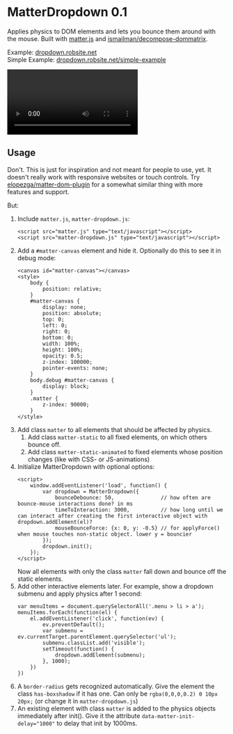 # MatterDropdown 0.1

Applies physics to DOM elements and lets you bounce them around with the mouse. Built with [matter.js](https://github.com/liabru/matter-js/) and [ismailman/decompose-dommatrix](https://github.com/ismailman/decompose-dommatrix).

Example: [dropdown.robsite.net](https://dropdown.robsite.net)  
Simple Example: [dropdown.robsite.net/simple-example](https://dropdown.robsite.net/simple-example)

![MatterDropdown Example](https://user-images.githubusercontent.com/26400/147693211-8284641c-fff1-402a-a97b-a5f3221da234.mp4)

## Usage

Don't. This is just for inspiration and not meant for people to use, yet. It doesn't really work with responsive websites or touch controls. Try [elopezga/matter-dom-plugin](https://github.com/elopezga/matter-dom-plugin) for a somewhat similar thing with more features and support.

But:

1. Include `matter.js`, `matter-dropdown.js`:
   ```
   <script src="matter.js" type="text/javascript"></script>
   <script src="matter-dropdown.js" type="text/javascript"></script>
   ```
2. Add a `#matter-canvas` element and hide it. Optionally do this to see it in debug mode:
   ```
   <canvas id="matter-canvas"></canvas>
   <style>
       body {
           position: relative;
       }
       #matter-canvas {
           display: none;
           position: absolute;
           top: 0;
           left: 0;
           right: 0;
           bottom: 0;
           width: 100%;
           height: 100%;
           opacity: 0.5;
           z-index: 100000;
           pointer-events: none;
       }
       body.debug #matter-canvas {
           display: block;
       }
       .matter {
           z-index: 90000;
       }
   </style>
   ```
3. Add class `matter` to all elements that should be affected by physics.
   1. Add class `matter-static` to all fixed elements, on which others bounce off.
   2. Add class `matter-static-animated` to fixed elements whose position changes (like with CSS- or JS-animations)
4. Initialize MatterDropdown with optional options:
   ```
   <script>
       window.addEventListener('load', function() {
           var dropdown = MatterDropdown({
               bounceDebounce: 50,               // how often are bounce-mouse interactions done? in ms
               timeToInteraction: 3000,          // how long until we can interact after creating the first interactive object with dropdown.addElement(el)?
               mouseBounceForce: {x: 0, y: -0.5} // for applyForce() when mouse touches non-static object. lower y = bouncier
           });
           dropdown.init();
       });
   </script>
   ```  
   Now all elements with only the class `matter` fall down and bounce off the static elements.
5. Add other interactive elements later. For example, show a dropdown submenu and apply physics after 1 second:
   ```
   var menuItems = document.querySelectorAll('.menu > li > a');
   menuItems.forEach(function(el) {
       el.addEventListener('click', function(ev) {
           ev.preventDefault();
           var submenu = ev.currentTarget.parentElement.querySelector('ul');
           submenu.classList.add('visible');
           setTimeout(function() {
               dropdown.addElement(submenu);
           }, 1000);
       })
   })
   ```
6. A `border-radius` gets recognized automatically. Give the element the class `has-boxshadow` if it has one. Can only be `rgba(0,0,0,0.2) 0 10px 20px;` (or change it in `matter-dropdown.js`)
7. An existing element with class `matter` is added to the physics objects immediately after init(). Give it the attribute `data-matter-init-delay="1000"` to delay that init by 1000ms.
   
